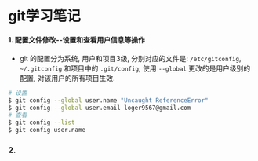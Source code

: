 # git学习笔记

#### 1. 配置文件修改--设置和查看用户信息等操作

+ git 的配置分为系统, 用户和项目3级, 分别对应的文件是: `/etc/gitconfig`, `~/.gitconfig` 和项目中的 `.git/config`; 使用 `--global` 更改的是用户级别的配置, 对该用户的所有项目生效.

```sh
# 设置
$ git config --global user.name "Uncaught ReferenceError"
$ git config --global user.email loger9567@gmail.com
# 查看
$ git config --list
$ git config user.name
```

### 2. 